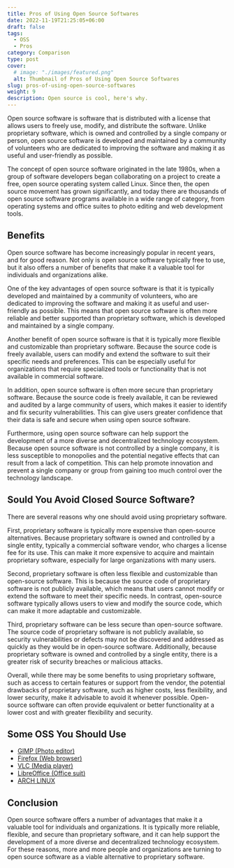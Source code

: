 ```yaml
---
title: Pros of Using Open Source Softwares
date: 2022-11-19T21:25:05+06:00
draft: false
tags:
  - OSS
  - Pros
category: Comparison
type: post
cover:
  # image: "./images/featured.png"
  alt: Thumbnail of Pros of Using Open Source Softwares
slug: pros-of-using-open-source-softwares
weight: 9
description: Open source is cool, here's why.
---
```


Open source software is software that is distributed with a license that allows users to freely use, modify, and distribute the software. Unlike proprietary software, which is owned and controlled by a single company or person, open source software is developed and maintained by a community of volunteers who are dedicated to improving the software and making it as useful and user-friendly as possible.

The concept of open source software originated in the late 1980s, when a group of software developers began collaborating on a project to create a free, open source operating system called Linux. Since then, the open source movement has grown significantly, and today there are thousands of open source software programs available in a wide range of category, from operating systems and office suites to photo editing and web development tools.

## Benefits

Open source software has become increasingly popular in recent years, and for good reason. Not only is open source software typically free to use, but it also offers a number of benefits that make it a valuable tool for individuals and organizations alike.

One of the key advantages of open source software is that it is typically developed and maintained by a community of volunteers, who are dedicated to improving the software and making it as useful and user-friendly as possible. This means that open source software is often more reliable and better supported than proprietary software, which is developed and maintained by a single company.

Another benefit of open source software is that it is typically more flexible and customizable than proprietary software. Because the source code is freely available, users can modify and extend the software to suit their specific needs and preferences. This can be especially useful for organizations that require specialized tools or functionality that is not available in commercial software.

In addition, open source software is often more secure than proprietary software. Because the source code is freely available, it can be reviewed and audited by a large community of users, which makes it easier to identify and fix security vulnerabilities. This can give users greater confidence that their data is safe and secure when using open source software.

Furthermore, using open source software can help support the development of a more diverse and decentralized technology ecosystem. Because open source software is not controlled by a single company, it is less susceptible to monopolies and the potential negative effects that can result from a lack of competition. This can help promote innovation and prevent a single company or group from gaining too much control over the technology landscape.

## Sould You Avoid Closed Source Software?

There are several reasons why one should avoid using proprietary software.

First, proprietary software is typically more expensive than open-source alternatives. Because proprietary software is owned and controlled by a single entity, typically a commercial software vendor, who charges a license fee for its use. This can make it more expensive to acquire and maintain proprietary software, especially for large organizations with many users.

Second, proprietary software is often less flexible and customizable than open-source software. This is because the source code of proprietary software is not publicly available, which means that users cannot modify or extend the software to meet their specific needs. In contrast, open-source software typically allows users to view and modify the source code, which can make it more adaptable and customizable.

Third, proprietary software can be less secure than open-source software. The source code of proprietary software is not publicly available, so security vulnerabilities or defects may not be discovered and addressed as quickly as they would be in open-source software. Additionally, because proprietary software is owned and controlled by a single entity, there is a greater risk of security breaches or malicious attacks.

Overall, while there may be some benefits to using proprietary software, such as access to certain features or support from the vendor, the potential drawbacks of proprietary software, such as higher costs, less flexibility, and lower security, make it advisable to avoid it whenever possible. Open-source software can often provide equivalent or better functionality at a lower cost and with greater flexibility and security.

## Some OSS You Should Use

- [GIMP (Photo editor)](https://www.gimp.org/)
- [Firefox (Web browser)](https://www.mozilla.org/en-US/firefox/new/)
- [VLC (Media player)](https://www.videolan.org/vlc/)
- [LibreOffice (Office suit)](https://www.libreoffice.org/)
- [ARCH LINUX](https://archlinux.org/)

## Conclusion

Open source software offers a number of advantages that make it a valuable tool for individuals and organizations. It is typically more reliable, flexible, and secure than proprietary software, and it can help support the development of a more diverse and decentralized technology ecosystem. For these reasons, more and more people and organizations are turning to open source software as a viable alternative to proprietary software.
